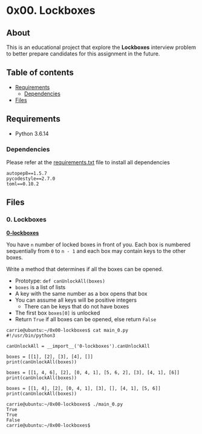 # 0x00. Lockboxes

## About

This is an educational project that explore the **Lockboxes** interview problem to better prepare candidates for this assignment in the future.

## Table of contents

- [Requirements](#requirements)
  - [Dependencies](#dependencies)
- [Files](#files)

## Requirements

- Python 3.6.14

### Dependencies

Please refer at the [requirements.txt](requirements.txt) file to install all dependencies

```
autopep8==1.5.7
pycodestyle==2.7.0
toml==0.10.2
```

## Files

### 0. Lockboxes

**[0-lockboxes](0-lockboxes.py)**

You have `n` number of locked boxes in front of you. Each box is numbered sequentially from `0` to `n - 1` and each box may contain keys to the other boxes.

Write a method that determines if all the boxes can be opened.

- Prototype: `def canUnlockAll(boxes)`
- `boxes` is a list of lists
- A key with the same number as a box opens that box
- You can assume all keys will be positive integers
  - There can be keys that do not have boxes
- The first box `boxes[0]` is unlocked
- Return `True` if all boxes can be opened, else return `False`

```
carrie@ubuntu:~/0x00-lockboxes$ cat main_0.py
#!/usr/bin/python3

canUnlockAll = __import__('0-lockboxes').canUnlockAll

boxes = [[1], [2], [3], [4], []]
print(canUnlockAll(boxes))

boxes = [[1, 4, 6], [2], [0, 4, 1], [5, 6, 2], [3], [4, 1], [6]]
print(canUnlockAll(boxes))

boxes = [[1, 4], [2], [0, 4, 1], [3], [], [4, 1], [5, 6]]
print(canUnlockAll(boxes))

carrie@ubuntu:~/0x00-lockboxes$ ./main_0.py
True
True
False
carrie@ubuntu:~/0x00-lockboxes$
```
